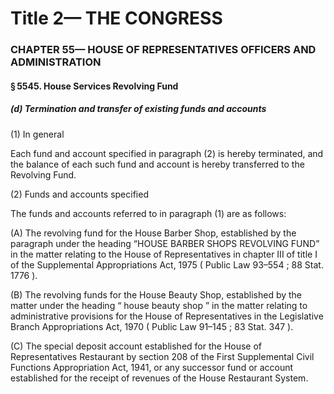 
# Title 2— THE CONGRESS
### CHAPTER 55— HOUSE OF REPRESENTATIVES OFFICERS AND ADMINISTRATION
#### § 5545. House Services Revolving Fund
##### (d) Termination and transfer of existing funds and accounts

(1) In general

Each fund and account specified in paragraph (2) is hereby terminated, and the balance of each such fund and account is hereby transferred to the Revolving Fund.

(2) Funds and accounts specified

The funds and accounts referred to in paragraph (1) are as follows:

(A) The revolving fund for the House Barber Shop, established by the paragraph under the heading “HOUSE BARBER SHOPS REVOLVING FUND” in the matter relating to the House of Representatives in chapter III of title I of the Supplemental Appropriations Act, 1975 ( Public Law 93–554 ; 88 Stat. 1776 ).

(B) The revolving funds for the House Beauty Shop, established by the matter under the heading “ house beauty shop ” in the matter relating to administrative provisions for the House of Representatives in the Legislative Branch Appropriations Act, 1970 ( Public Law 91–145 ; 83 Stat. 347 ).

(C) The special deposit account established for the House of Representatives Restaurant by section 208 of the First Supplemental Civil Functions Appropriation Act, 1941, or any successor fund or account established for the receipt of revenues of the House Restaurant System.
